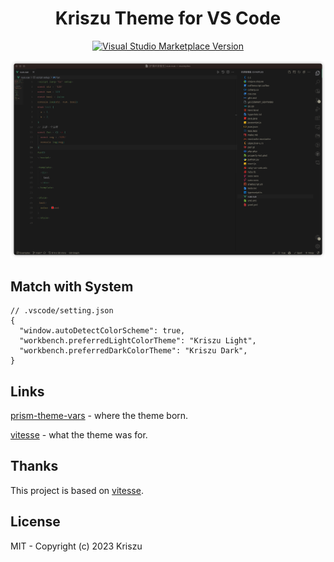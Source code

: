 <h1 align="center">Kriszu Theme for VS Code</h1>

<p align="center">
<a href="https://marketplace.visualstudio.com/items?itemName=wangsizhu0504.kriszu-theme" target="__blank">
  <img src="https://img.shields.io/visual-studio-marketplace/v/wangsizhu0504.kriszu-theme.svg?color=4d9375&amp;label=Marketplace&logo=visual-studio-code" alt="Visual Studio Marketplace Version" />
</a>
</p>

<p align="center">
<img alt="dark theme " src="./assets/dark-theme.png">
</p>

## Match with System

<!--eslint-skip-->

```jsonc
// .vscode/setting.json
{
  "window.autoDetectColorScheme": true,
  "workbench.preferredLightColorTheme": "Kriszu Light",
  "workbench.preferredDarkColorTheme": "Kriszu Dark",
}
```

## Links

[prism-theme-vars](https://github.com/antfu/prism-theme-vars) - where the theme born.

[vitesse](https://github.com/antfu/vitesse) - what the theme was for.

## Thanks

This project is based on [vitesse](https://github.com/antfu/vitesse).

## License

MIT - Copyright (c) 2023 Kriszu 
